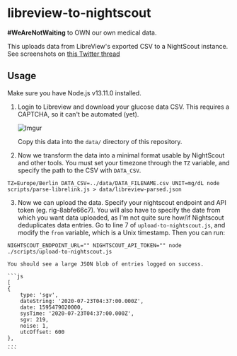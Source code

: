 libreview-to-nightscout
=======================

**#WeAreNotWaiting** to OWN our own medical data. 

This uploads data from LibreView's exported CSV to a NightScout instance. See screenshots on [this Twitter thread](https://twitter.com/liamzebedee/status/1286177553552556033)

## Usage

Make sure you have Node.js v13.11.0 installed.

 1. Login to Libreview and download your glucose data CSV. This requires a CAPTCHA, so it can't be automated (yet). 
    
    ![Imgur](https://i.imgur.com/xrYcmHv.png)

    Copy this data into the `data/` directory of this repository.
 
 2. Now we transform the data into a minimal format usable by NightScout and other tools. You must set your timezone through the `TZ` variable, and specify the path to the CSV with `DATA_CSV`. 
 
   `TZ=Europe/Berlin DATA_CSV=../data/DATA_FILENAME.csv UNIT=mg/dL node scripts/parse-librelink.js > data/libreview-parsed.json`
 
 3. Now we can upload the data. Specify your nightscout endpoint and API token (eg. rig-8abfe66c7). You will also have to specify the date from which you want data uploaded, as I'm not quite sure how/if Nightscout deduplicates data entries. Go to line 7 of `upload-to-nightscout.js`, and modify the `from` variable, which is a Unix timestamp. Then you can run:

   `NIGHTSCOUT_ENDPOINT_URL="" NIGHTSCOUT_API_TOKEN="" node ./scripts/upload-to-nightscout.js`

    You should see a large JSON blob of entries logged on success.

    ```js
    [
    {
        type: 'sgv',
        dateString: '2020-07-23T04:37:00.000Z',
        date: 1595479020000,
        sysTime: '2020-07-23T04:37:00.000Z',
        sgv: 219,
        noise: 1,
        utcOffset: 600
    },
    ...
    ```



